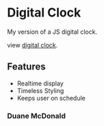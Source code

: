 # Digital Clock

My version of a JS digital clock.

<p>view <a href="https://duanemcd.github.io/clock/">digital clock</a>.</p>

## Features

<ul> 
    <li> Realtime display</li>
    <li> Timeless Styling</li>
    <li> Keeps user on schedule</li>
</ul>

### Duane McDonald
